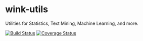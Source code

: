 # wink-utils
Utilities for Statistics, Text Mining, Machine Learning, and more.

[![Build Status](https://api.travis-ci.org/decisively/wink-utils.svg?branch=master)](https://travis-ci.org/decisively/wink-utils) [![Coverage Status](https://coveralls.io/repos/github/decisively/wink-utils/badge.svg?branch=master)](https://coveralls.io/github/decisively/wink-utils?branch=master)
